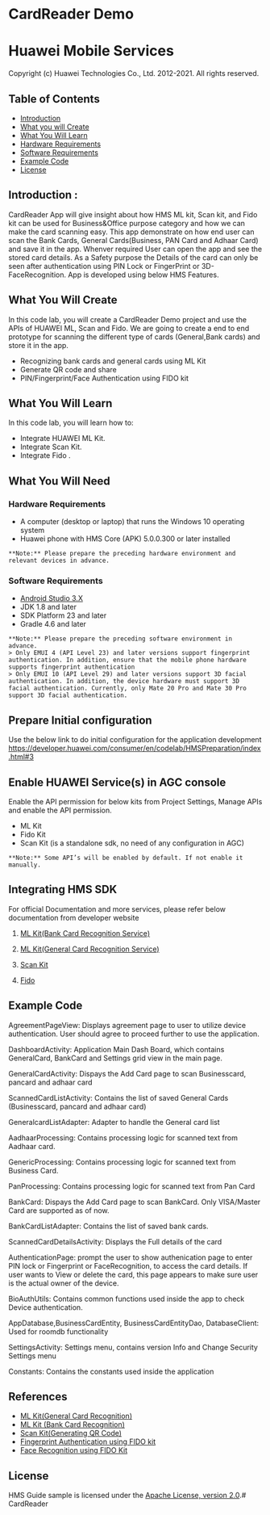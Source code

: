 # CardReader Demo

# Huawei Mobile Services
Copyright (c) Huawei Technologies Co., Ltd. 2012-2021. All rights reserved.

## Table of Contents
* [Introduction](#introduction)
* [What you will Create](#what-you-will-create)
* [What You Will Learn](#what-you-will-learn)
* [Hardware Requirements](#hardware-requirements)
* [Software Requirements](#software-requirements)
* [Example Code](#example-code)
* [License](#license)

## Introduction :

CardReader App will give insight about how HMS ML kit, Scan kit, and Fido kit can be used for Business&Office purpose category and how we can make the card scanning 
easy. This app demonstrate on how end user can scan the Bank Cards, General Cards(Business, PAN Card and Adhaar Card) and save it in the app. Whenver required User can open the app and see the stored card details. As a Safety purpose the Details of the card can only be seen after authentication using PIN Lock or FingerPrint or 
3D-FaceRecognition. App is developed using below HMS Features.

## What You Will Create

In this code lab, you will create a CardReader Demo project and use the APIs of HUAWEI ML, Scan and Fido. We are going to create a end to end prototype for scanning the different type of cards (General,Bank cards) and store it in the app.

*	Recognizing bank cards and general cards using ML Kit
*	Generate QR code and share
*	PIN/Fingerprint/Face Authentication using FIDO kit

## What You Will Learn

In this code lab, you will learn how to:
*	Integrate HUAWEI ML Kit.
*	Integrate Scan Kit. 
*	Integrate Fido .

## What You Will Need

### Hardware Requirements

*	A computer (desktop or laptop) that runs the Windows 10 operating system
*	Huawei phone with HMS Core (APK) 5.0.0.300 or later installed
```
**Note:** Please prepare the preceding hardware environment and relevant devices in advance.
```
### Software Requirements

*	[Android Studio 3.X](https://developer.android.com/studio)
*	JDK 1.8 and later 
*	SDK Platform 23 and later
*	Gradle 4.6 and later

```
**Note:** Please prepare the preceding software environment in advance.
> Only EMUI 4 (API Level 23) and later versions support fingerprint authentication. In addition, ensure that the mobile phone hardware supports fingerprint authentication
> Only EMUI 10 (API Level 29) and later versions support 3D facial authentication. In addition, the device hardware must support 3D facial authentication. Currently, only Mate 20 Pro and Mate 30 Pro support 3D facial authentication.
```

## Prepare Initial configuration

Use the below link to do initial configuration for the application development
https://developer.huawei.com/consumer/en/codelab/HMSPreparation/index.html#3

## Enable HUAWEI Service(s) in AGC console

Enable the API permission for below kits from Project Settings, Manage APIs and enable the API permission.
*	ML Kit
*	Fido Kit
*	Scan Kit (is a standalone sdk, no need of any configuration in AGC)

```
**Note:** Some API’s will be enabled by default. If not enable it manually.
```

## Integrating HMS SDK
For official Documentation and more services, please refer below documentation from developer website

1.	[ML Kit(Bank Card Recognition Service)](https://developer.huawei.com/consumer/en/doc/development/HMSCore-Guides/bank-card-recognition-0000001050038118)

2.	[ML Kit(General Card Recognition Service)](https://developer.huawei.com/consumer/en/doc/development/HMSCore-Guides/bank-card-recognition-0000001050038118)

3.	[Scan Kit](https://developer.huawei.com/consumer/en/codelab/ScanKit/index.html#3)

4.	[Fido](https://developer.huawei.com/consumer/en/codelab/HMSCoreFIDOBioAuthn/index.html#4)


## Example Code

AgreementPageView: Displays agreement page to user to utilize device authentication. User should agree to proceed further to use the application.

DashboardActivity: Application Main Dash Board, which contains GeneralCard, BankCard and Settings grid view in the main page.

GeneralCardActivity: Dispays the Add Card page to scan Businesscard, pancard and adhaar card

ScannedCardListActivity: Contains the list of saved General Cards (Businesscard, pancard and adhaar card)

GeneralcardListAdapter: Adapter to handle the General card list

AadhaarProcessing: Contains processing logic for scanned text from Aadhaar card.

GenericProcessing: Contains processing logic for scanned text from Business Card.

PanProcessing: Contains processing logic for scanned text from Pan Card

BankCard: Dispays the Add Card page to scan BankCard. Only VISA/Master Card are supported as of now.

BankCardListAdapter: Contains the list of saved bank cards.

ScannedCardDetailsActivity: Displays the Full details of the card

AuthenticationPage: prompt the user to show authenication page to enter PIN lock or Fingerprint or FaceRecognition, to access the card details. If user wants to View or delete the card, this page appears to make sure user is the actual owner of the device.

BioAuthUtils: Contains common functions used inside the app to check Device authentication.

AppDatabase,BusinessCardEntity, BusinessCardEntityDao, DatabaseClient: Used for roomdb functionality

SettingsActivity: Settings menu, contains version Info and Change Security Settings menu

Constants: Contains the constants used inside the application

## References

*	[ML Kit(General Card Recognition)](https://developer.huawei.com/consumer/en/doc/development/HMSCore-Guides/general-card-recognition-0000001050040073)
*	[ML Kit (Bank Card Recognition)](https://developer.huawei.com/consumer/en/doc/development/HMSCore-Guides/bank-card-recognition-0000001050038118)
*	[Scan Kit(Generating QR Code)](https://developer.huawei.com/consumer/en/doc/development/HMSCore-Guides/scan-generate-barcode-0000001050995005)
*	[Fingerprint Authentication using FIDO kit](https://developer.huawei.com/consumer/en/doc/development/HMSCore-Guides/bioauthn-sdk-0000001055606575)
*	[Face Recognition using FIDO Kit](https://developer.huawei.com/consumer/en/doc/development/HMSCore-Guides/bioauthn-sdk-0000001055606575)

## License
HMS Guide sample is licensed under the [Apache License, version 2.0](http://www.apache.org/licenses/LICENSE-2.0).# CardReader
